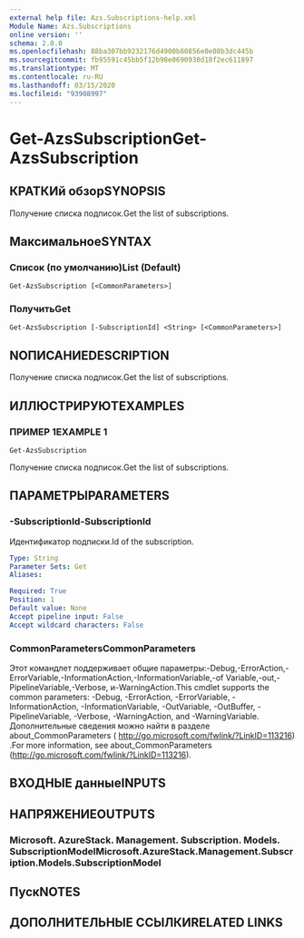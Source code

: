 ```yaml
---
external help file: Azs.Subscriptions-help.xml
Module Name: Azs.Subscriptions
online version: ''
schema: 2.0.0
ms.openlocfilehash: 88ba307bb9232176d4900b80856e0e08b3dc445b
ms.sourcegitcommit: fb95591c45bb5f12b98e0690938d18f2ec611897
ms.translationtype: MT
ms.contentlocale: ru-RU
ms.lasthandoff: 03/15/2020
ms.locfileid: "93908997"
---
```

# <span data-ttu-id="ed29e-101">Get-AzsSubscription</span><span class="sxs-lookup"><span data-stu-id="ed29e-101">Get-AzsSubscription</span></span>

## <span data-ttu-id="ed29e-102">КРАТКИй обзор</span><span class="sxs-lookup"><span data-stu-id="ed29e-102">SYNOPSIS</span></span>
<span data-ttu-id="ed29e-103">Получение списка подписок.</span><span class="sxs-lookup"><span data-stu-id="ed29e-103">Get the list of subscriptions.</span></span>

## <span data-ttu-id="ed29e-104">Максимальное</span><span class="sxs-lookup"><span data-stu-id="ed29e-104">SYNTAX</span></span>

### <span data-ttu-id="ed29e-105">Список (по умолчанию)</span><span class="sxs-lookup"><span data-stu-id="ed29e-105">List (Default)</span></span>
```
Get-AzsSubscription [<CommonParameters>]
```

### <span data-ttu-id="ed29e-106">Получить</span><span class="sxs-lookup"><span data-stu-id="ed29e-106">Get</span></span>
```
Get-AzsSubscription [-SubscriptionId] <String> [<CommonParameters>]
```

## <span data-ttu-id="ed29e-107">NОПИСАНИЕ</span><span class="sxs-lookup"><span data-stu-id="ed29e-107">DESCRIPTION</span></span>
<span data-ttu-id="ed29e-108">Получение списка подписок.</span><span class="sxs-lookup"><span data-stu-id="ed29e-108">Get the list of subscriptions.</span></span>

## <span data-ttu-id="ed29e-109">ИЛЛЮСТРИРУЮТ</span><span class="sxs-lookup"><span data-stu-id="ed29e-109">EXAMPLES</span></span>

### <span data-ttu-id="ed29e-110">ПРИМЕР 1</span><span class="sxs-lookup"><span data-stu-id="ed29e-110">EXAMPLE 1</span></span>
```
Get-AzsSubscription
```

<span data-ttu-id="ed29e-111">Получение списка подписок.</span><span class="sxs-lookup"><span data-stu-id="ed29e-111">Get the list of subscriptions.</span></span>

## <span data-ttu-id="ed29e-112">ПАРАМЕТРЫ</span><span class="sxs-lookup"><span data-stu-id="ed29e-112">PARAMETERS</span></span>

### <span data-ttu-id="ed29e-113">-SubscriptionId</span><span class="sxs-lookup"><span data-stu-id="ed29e-113">-SubscriptionId</span></span>
<span data-ttu-id="ed29e-114">Идентификатор подписки.</span><span class="sxs-lookup"><span data-stu-id="ed29e-114">Id of the subscription.</span></span>

```yaml
Type: String
Parameter Sets: Get
Aliases:

Required: True
Position: 1
Default value: None
Accept pipeline input: False
Accept wildcard characters: False
```

### <span data-ttu-id="ed29e-115">CommonParameters</span><span class="sxs-lookup"><span data-stu-id="ed29e-115">CommonParameters</span></span>
<span data-ttu-id="ed29e-116">Этот командлет поддерживает общие параметры:-Debug,-ErrorAction,-ErrorVariable,-InformationAction,-InformationVariable,-of Variable,-out,-PipelineVariable,-Verbose, и-WarningAction.</span><span class="sxs-lookup"><span data-stu-id="ed29e-116">This cmdlet supports the common parameters: -Debug, -ErrorAction, -ErrorVariable, -InformationAction, -InformationVariable, -OutVariable, -OutBuffer, -PipelineVariable, -Verbose, -WarningAction, and -WarningVariable.</span></span> <span data-ttu-id="ed29e-117">Дополнительные сведения можно найти в разделе about_CommonParameters ( http://go.microsoft.com/fwlink/?LinkID=113216) .</span><span class="sxs-lookup"><span data-stu-id="ed29e-117">For more information, see about_CommonParameters (http://go.microsoft.com/fwlink/?LinkID=113216).</span></span>

## <span data-ttu-id="ed29e-118">ВХОДНЫЕ данные</span><span class="sxs-lookup"><span data-stu-id="ed29e-118">INPUTS</span></span>

## <span data-ttu-id="ed29e-119">НАПРЯЖЕНИЕ</span><span class="sxs-lookup"><span data-stu-id="ed29e-119">OUTPUTS</span></span>

### <span data-ttu-id="ed29e-120">Microsoft. AzureStack. Management. Subscription. Models. SubscriptionModel</span><span class="sxs-lookup"><span data-stu-id="ed29e-120">Microsoft.AzureStack.Management.Subscription.Models.SubscriptionModel</span></span>

## <span data-ttu-id="ed29e-121">Пуск</span><span class="sxs-lookup"><span data-stu-id="ed29e-121">NOTES</span></span>

## <span data-ttu-id="ed29e-122">ДОПОЛНИТЕЛЬНЫЕ ССЫЛКИ</span><span class="sxs-lookup"><span data-stu-id="ed29e-122">RELATED LINKS</span></span>
